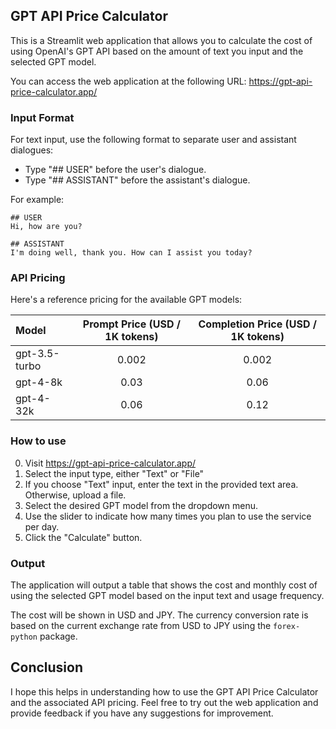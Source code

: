 ## GPT API Price Calculator

This is a Streamlit web application that allows you to calculate the cost of using OpenAI's GPT API based on the amount of text you input and the selected GPT model.

You can access the web application at the following URL: https://gpt-api-price-calculator.app/

### Input Format

For text input, use the following format to separate user and assistant dialogues:

* Type "## USER" before the user's dialogue.
* Type "## ASSISTANT" before the assistant's dialogue.

For example:

```
## USER
Hi, how are you?

## ASSISTANT
I'm doing well, thank you. How can I assist you today?
```

### API Pricing

Here's a reference pricing for the available GPT models:

| Model | Prompt Price (USD / 1K tokens) | Completion Price (USD / 1K tokens) |
| :--- | :---: | :---: |
| gpt-3.5-turbo | 0.002 | 0.002 |
| gpt-4-8k | 0.03 | 0.06 |
| gpt-4-32k | 0.06 | 0.12 |

### How to use

0. Visit https://gpt-api-price-calculator.app/
1. Select the input type, either "Text" or "File"
2. If you choose "Text" input, enter the text in the provided text area. Otherwise, upload a file.
3. Select the desired GPT model from the dropdown menu.
4. Use the slider to indicate how many times you plan to use the service per day.
5. Click the "Calculate" button.

### Output

The application will output a table that shows the cost and monthly cost of using the selected GPT model based on the input text and usage frequency.

The cost will be shown in USD and JPY. The currency conversion rate is based on the current exchange rate from USD to JPY using the `forex-python` package.

## Conclusion

I hope this helps in understanding how to use the GPT API Price Calculator and the associated API pricing. Feel free to try out the web application and provide feedback if you have any suggestions for improvement.